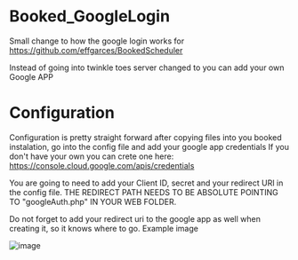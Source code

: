 # Booked_GoogleLogin

Small change to how the google login works for
https://github.com/effgarces/BookedScheduler

Instead of going into twinkle toes server changed to you can add your own Google APP

# Configuration
Configuration is pretty straight forward after copying files into you booked instalation, go into the config file and add your google app credentials
If you don't have your own you can crete one here: https://console.cloud.google.com/apis/credentials

You are going to need to add your Client ID, secret and your redirect URI in the config file. THE REDIRECT PATH NEEDS TO BE ABSOLUTE POINTING TO "googleAuth.php" IN YOUR WEB FOLDER.

Do not forget to add your redirect uri to the google app as well when creating it, so it knows where to go.
Example image

![image](https://user-images.githubusercontent.com/33222172/118257698-d7060980-b4a6-11eb-8842-874fea7fd33e.png)
